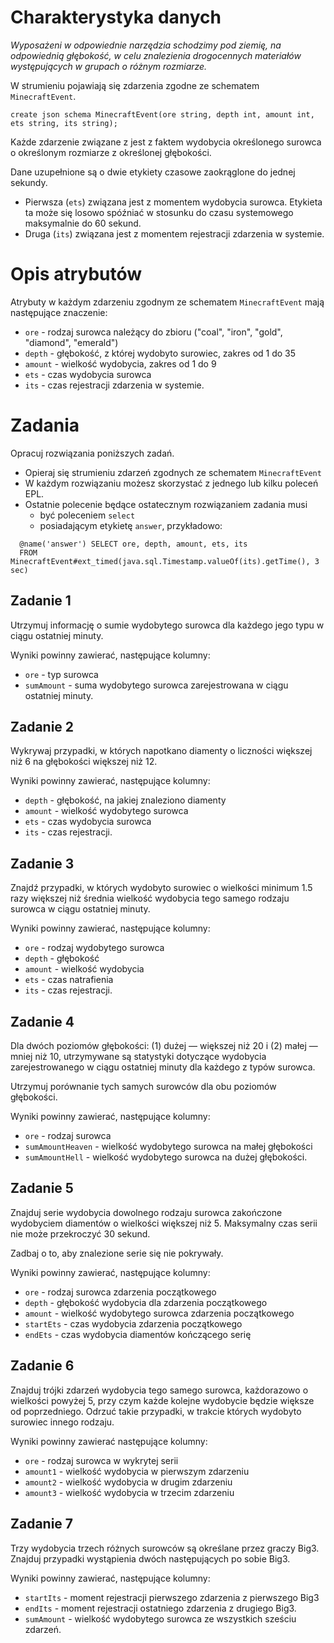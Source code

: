 # Charakterystyka danych 

*Wyposażeni w odpowiednie narzędzia schodzimy pod ziemię, na odpowiednią głębokość, w celu znalezienia drogocennych materiałów występujących w grupach o różnym rozmiarze.*

W strumieniu pojawiają się zdarzenia zgodne ze schematem `MinecraftEvent`.

```
create json schema MinecraftEvent(ore string, depth int, amount int, ets string, its string);
```

Każde zdarzenie związane z jest z faktem wydobycia określonego surowca o określonym rozmiarze z określonej głębokości. 

Dane uzupełnione są o dwie etykiety czasowe zaokrąglone do jednej sekundy. 
* Pierwsza (`ets`) związana jest z momentem wydobycia surowca. 
  Etykieta ta może się losowo spóźniać w stosunku do czasu systemowego maksymalnie do 60 sekund.
* Druga (`its`) związana jest z momentem rejestracji zdarzenia w systemie.

# Opis atrybutów

Atrybuty w każdym zdarzeniu zgodnym ze schematem `MinecraftEvent` mają następujące znaczenie:

* `ore` - rodzaj surowca należący do zbioru ("coal", "iron", "gold", "diamond", "emerald")
* `depth` - głębokość, z której wydobyto surowiec, zakres od 1 do 35
* `amount` - wielkość wydobycia, zakres od 1 do 9
* `ets` - czas wydobycia surowca
* `its` - czas rejestracji zdarzenia w systemie.

# Zadania
Opracuj rozwiązania poniższych zadań. 
* Opieraj się strumieniu zdarzeń zgodnych ze schematem `MinecraftEvent`
* W każdym rozwiązaniu możesz skorzystać z jednego lub kilku poleceń EPL.
* Ostatnie polecenie będące ostatecznym rozwiązaniem zadania musi 
  * być poleceniem `select` 
  * posiadającym etykietę `answer`, przykładowo:

```aidl
  @name('answer') SELECT ore, depth, amount, ets, its
  FROM MinecraftEvent#ext_timed(java.sql.Timestamp.valueOf(its).getTime(), 3 sec)
```

## Zadanie 1
Utrzymuj informację o sumie wydobytego surowca dla każdego jego typu w ciągu ostatniej minuty.

Wyniki powinny zawierać, następujące kolumny:
- `ore` - typ surowca
- `sumAmount` - suma wydobytego surowca zarejestrowana w ciągu ostatniej minuty.

## Zadanie 2
Wykrywaj przypadki, w których napotkano diamenty o liczności większej niż 6 na głębokości większej niż 12.

Wyniki powinny zawierać, następujące kolumny:
- `depth` - głębokość, na jakiej znaleziono diamenty
- `amount` - wielkość wydobytego surowca
- `ets` - czas wydobycia surowca
- `its` - czas rejestracji.

## Zadanie 3
Znajdź przypadki, w których wydobyto surowiec o wielkości minimum 1.5 razy większej niż średnia wielkość wydobycia tego samego rodzaju surowca w ciągu ostatniej minuty.

Wyniki powinny zawierać, następujące kolumny:
- `ore` - rodzaj wydobytego surowca
- `depth` - głębokość
- `amount` - wielkość wydobycia 
- `ets` - czas natrafienia 
- `its` - czas rejestracji.

## Zadanie 4
Dla dwóch poziomów głębokości: (1) dużej — większej niż 20 i (2) małej — mniej niż 10, utrzymywane są statystyki dotyczące wydobycia zarejestrowanego w ciągu ostatniej minuty dla każdego z typów surowca.

Utrzymuj porównanie tych samych surowców dla obu poziomów głębokości. 

Wyniki powinny zawierać, następujące kolumny:
- `ore` - rodzaj surowca
- `sumAmountHeaven` - wielkość wydobytego surowca na małej głębokości 
- `sumAmountHell` - wielkość wydobytego surowca na dużej głębokości.

## Zadanie 5
Znajduj serie wydobycia dowolnego rodzaju surowca zakończone wydobyciem diamentów o wielkości większej niż 5. Maksymalny czas serii nie może przekroczyć 30 sekund.

Zadbaj o to, aby znalezione serie się nie pokrywały.

Wyniki powinny zawierać, następujące kolumny:
- `ore` - rodzaj surowca zdarzenia początkowego
- `depth` - głębokość wydobycia dla zdarzenia początkowego
- `amount` - wielkość wydobytego surowca zdarzenia początkowego
- `startEts` - czas wydobycia zdarzenia początkowego
- `endEts` - czas wydobycia diamentów kończącego serię

## Zadanie 6
Znajduj trójki zdarzeń wydobycia tego samego surowca, każdorazowo o wielkości powyżej 5, przy czym każde kolejne wydobycie będzie większe od poprzedniego. Odrzuć takie przypadki, w trakcie których wydobyto surowiec innego rodzaju.

Wyniki powinny zawierać następujące kolumny:
- `ore` - rodzaj surowca w wykrytej serii
- `amount1` - wielkość wydobycia w pierwszym zdarzeniu
- `amount2` - wielkość wydobycia w drugim zdarzeniu
- `amount3` - wielkość wydobycia w trzecim zdarzeniu

## Zadanie 7
Trzy wydobycia trzech różnych surowców są określane przez graczy Big3. 
Znajduj przypadki wystąpienia dwóch następujących po sobie Big3. 

Wyniki powinny zawierać, następujące kolumny:
- `startIts` - moment rejestracji pierwszego zdarzenia z pierwszego Big3
- `endIts` - moment rejestracji ostatniego zdarzenia z drugiego Big3.
- `sumAmount` - wielkość wydobytego surowca ze wszystkich sześciu zdarzeń.
